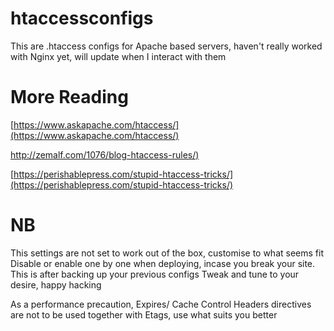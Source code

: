 # htaccessconfigs

This are .htaccess configs for Apache based servers, haven't really worked with Nginx yet, will update when I interact with them

# More Reading

[https://www.askapache.com/htaccess/](https://www.askapache.com/htaccess/)

[http://zemalf.com/1076/blog-htaccess-rules/)](http://zemalf.com/1076/blog-htaccess-rules/)

[https://perishablepress.com/stupid-htaccess-tricks/](https://perishablepress.com/stupid-htaccess-tricks/)

# NB
This settings are not set to work out of the box, customise to what seems fit
Disable or enable one by one when deploying, incase you break your site. This is after backing up your previous configs
Tweak and tune to your desire, happy hacking

As a performance precaution, Expires/ Cache Control Headers directives are not to be used together with Etags, use what suits you better
